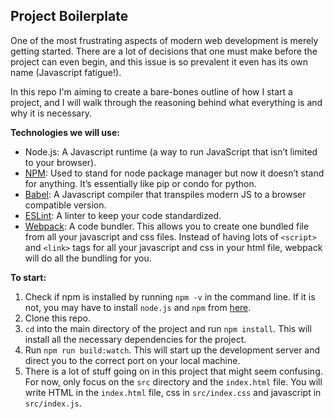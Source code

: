 ## Project Boilerplate
One of the most frustrating aspects of modern web development is merely getting started. There are a lot of decisions that one must make before the project can even begin, and this issue is so prevalent it even has its own name (Javascript fatigue!). 

In this repo I'm aiming to create a bare-bones outline of how I start a project, and I will walk through the reasoning behind what everything is and why it is necessary.

**Technologies we will use:**

* Node.js: A Javascript runtime (a way to run JavaScript that isn’t limited to your browser).
* [NPM](https://www.npmjs.com/get-npm): Used to stand for node package manager but now it doesn’t stand for anything. It’s essentially like pip or condo for python. 
* [Babel](https://babeljs.io/): A Javascript compiler that transpiles modern JS to a browser compatible version. 
* [ESLint](https://eslint.org/): A linter to keep your code standardized. 
* [Webpack](https://webpack.js.org/): A code bundler. This allows you to create one bundled file from all your javascript and css files. Instead of having lots of `<script>` and `<link>` tags for all your javascript and css in your html file, webpack will do all the bundling for you.

**To start:**

1. Check if npm is installed by running `npm -v` in the command line. If it is not, you may have to install `node.js` and `npm` from [here](https://www.npmjs.com/get-npm).
2. Clone this repo.
3. `cd` into the main directory of the project and run `npm install`. This will install all the necessary dependencies for the project.
4. Run `npm run build:watch`. This will start up the development server and direct you to the correct port on your local machine.
5. There is a lot of stuff going on in this project that might seem confusing. For now, only focus on the `src` directory and the `index.html` file. You will write HTML in the `index.html` file, css in `src/index.css` and javascript in `src/index.js`.
